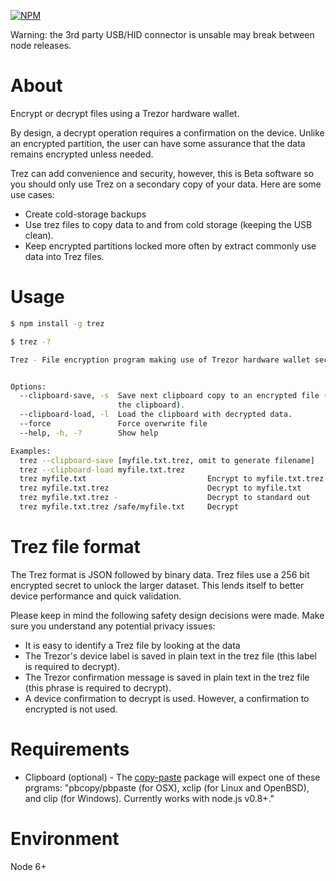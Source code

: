 [![NPM](https://img.shields.io/npm/v/trez.svg)](https://www.npmjs.org/package/trez)

Warning: the 3rd party USB/HID connector is unsable may break between node releases.

# About

Encrypt or decrypt files using a Trezor hardware wallet.

By design, a decrypt operation requires a confirmation on the device.  Unlike an
encrypted partition, the user can have some assurance that the data remains
encrypted unless needed.

Trez can add convenience and security, however, this is Beta software so you should
only use Trez on a secondary copy of your data.  Here are some use cases:

- Create cold-storage backups
- Use trez files to copy data to and from cold storage (keeping the USB clean).
- Keep encrypted partitions locked more often by extract commonly use data into
  Trez files.

# Usage

```bash
$ npm install -g trez

$ trez -?

Trez - File encryption program making use of Trezor hardware wallet security.


Options:
  --clipboard-save, -s  Save next clipboard copy to an encrypted file (clears
                        the clipboard).                                 [string]
  --clipboard-load, -l  Load the clipboard with decrypted data.         [string]
  --force               Force overwrite file                           [boolean]
  --help, -h, -?        Show help                                      [boolean]

Examples:
  trez --clipboard-save [myfile.txt.trez, omit to generate filename]
  trez --clipboard-load myfile.txt.trez
  trez myfile.txt                           Encrypt to myfile.txt.trez
  trez myfile.txt.trez                      Decrypt to myfile.txt
  trez myfile.txt.trez -                    Decrypt to standard out
  trez myfile.txt.trez /safe/myfile.txt     Decrypt

```

# Trez file format

The Trez format is JSON followed by binary data.  Trez files use a 256 bit
encrypted secret to unlock the larger dataset.  This lends itself to better
device performance and quick validation.

Please keep in mind the following safety design decisions were made.  Make sure
you understand any potential privacy issues:

- It is easy to identify a Trez file by looking at the data
- The Trezor's device label is saved in plain text in the trez file (this label
  is required to decrypt).
- The Trezor confirmation message is saved in plain text in the trez file (this
  phrase is required to decrypt).
- A device confirmation to decrypt is used.  However, a confirmation to
  encrypted is not used.

# Requirements

- Clipboard (optional) - The [copy-paste](https://www.npmjs.com/package/copy-paste) package will expect one of these prgrams: "pbcopy/pbpaste (for OSX), xclip (for Linux and OpenBSD), and clip (for Windows). Currently works with node.js v0.8+."

# Environment

Node 6+
